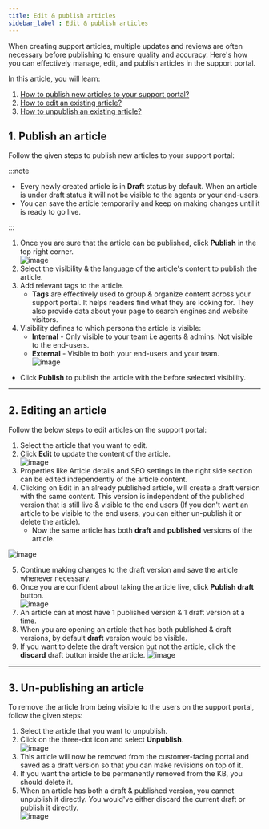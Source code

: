 ```yaml
---
title: Edit & publish articles
sidebar_label : Edit & publish articles
---
```


When creating support articles, multiple updates and reviews are often necessary before publishing to ensure quality and accuracy. Here's how you can effectively manage, edit, and publish articles in the support portal.

In this article, you will learn:
1. [How to publish new articles to your support portal?](#1)
2. [How to edit an existing article?](#2)
3. [How to unpublish an existing article?](#3)

## <a name="1"></a> 1. Publish an article

Follow the given steps to publish new articles to your support portal:  

:::note

- Every newly created article is in **Draft** status by default. When an article is under draft status it will not be visible to the agents or your end-users.
- You can save the article temporarily and keep on making changes until it is ready to go live.

:::

1. Once you are sure that the article can be published, click **Publish** in the top right corner.        
    ![image](https://imgur.com/XiljLI0.png)
2. Select the visibility & the language of the article's content to publish the article.
3. Add relevant tags to the article.               
	- **Tags** are effectively used to group & organize content across your support portal. It helps readers find what they are looking for. They also provide data about your page to search engines and website visitors.
4. Visibility defines to which persona the article is visible:      
	- **Internal** - Only visible to your team i.e agents & admins. Not visible to the end-users.  
	- **External** - Visible to both your end-users and your team.  
![image](https://imgur.com/UAn6nQM.png)         
- Click **Publish** to publish the article with the before selected visibility.

----------

## <a name="2"></a> 2. Editing an article

Follow the below steps to edit articles on the support portal:

1. Select the article that you want to edit.         
2. Click **Edit** to update the content of the article.           
    ![image](https://imgur.com/UkETC76.png)        
3. Properties like Article details and SEO settings in the right side section can be edited independently of the article content.      
4. Clicking on Edit in an already published article, will create a draft version with the same content. This version is independent of the published version that is still live & visible to the end users (If you don't want an article to be visible to the end users, you can either un-publish it or delete the article).        
	- Now the same article has both **draft** and **published** versions of the article.

![image](https://imgur.com/HuUucC0.png)

5. Continue making changes to the draft version and save the article whenever necessary.     
6. Once you are confident about taking the article live, click **Publish draft** button.     
    ![image](https://imgur.com/b37Mlt5.png)              
7. An article can at most have 1 published version & 1 draft version at a time.       
8. When you are opening an article that has both published & draft versions, by default **draft** version would be visible.        
9. If you want to delete the draft version but not the article, click the **discard** draft button inside the article.
    ![image](https://imgur.com/pi7n6rm.png)

------------

## <a name="3"></a>  3. Un-publishing an article

To remove the article from being visible to the users on the support portal, follow the given steps: 

1. Select the article that you want to unpublish.
2. Click on the three-dot icon and select **Unpublish**.           
    ![image](https://imgur.com/OKLRUzl.png)             
3. This article will now be removed from the customer-facing portal and saved as a draft version so that you can make revisions on top of it.       
4. If you want the article to be permanently removed from the KB, you should delete it.      
5. When an article has both a draft & published version, you cannot unpublish it directly. You would've either discard the current draft or publish it directly.         
    ![image](https://imgur.com/bbmRZFo.png)

